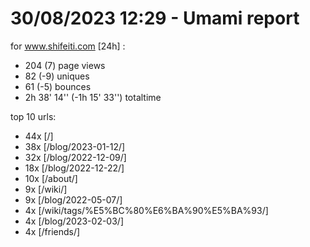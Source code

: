 # 30/08/2023 12:29 - Umami report
for www.shifeiti.com [24h] :

 - 204 (7) page views
 - 82 (-9) uniques
 - 61 (-5) bounces
 - 2h 38' 14'' (-1h 15' 33'') totaltime


top 10 urls:
 - 44x [/]
 - 38x [/blog/2023-01-12/]
 - 32x [/blog/2022-12-09/]
 - 18x [/blog/2022-12-22/]
 - 10x [/about/]
 - 9x [/wiki/]
 - 9x [/blog/2022-05-07/]
 - 4x [/wiki/tags/%E5%BC%80%E6%BA%90%E5%BA%93/]
 - 4x [/blog/2023-02-03/]
 - 4x [/friends/]


